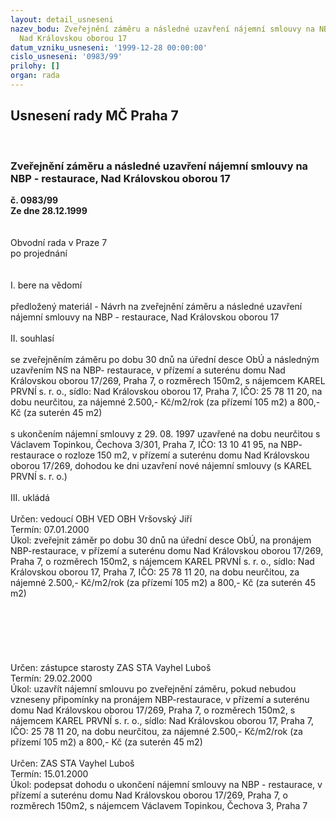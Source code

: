 ```yaml
---
layout: detail_usneseni
nazev_bodu: Zveřejnění záměru a následné uzavření nájemní smlouvy na NBP - restaurace,
  Nad Královskou oborou 17
datum_vzniku_usneseni: '1999-12-28 00:00:00'
cislo_usneseni: '0983/99'
prilohy: []
organ: rada
---
```

<div id="ucUsn_pList" class="usn">
	<span><h2>Usnesení rady MČ Praha 7 </h2>
<br></span><div class="standBody">
<span><h3>Zveřejnění záměru a následné uzavření nájemní smlouvy na NBP - restaurace, Nad Královskou oborou 17</h3></span><div class="center">
		<strong>č. 0983/99</strong><br>
	</div>
<div class="center">
		<strong>Ze dne 28.12.1999</strong><br><br>
	</div>
<br>Obvodní rada v Praze 7<br>po projednání<br><br><br>I.	bere na vědomí<br><br> předložený materiál - Návrh na zveřejnění záměru a následné uzavření nájemní smlouvy na NBP - restaurace, Nad Královskou oborou 17<br><br>II.	souhlasí <br><br>se zveřejněním záměru po dobu 30 dnů na úřední desce ObÚ a následným uzavřením NS na NBP- restaurace, v přízemí a suterénu domu Nad Královskou oborou 17/269, Praha 7, o rozměrech 150m2, s nájemcem KAREL PRVNÍ s. r. o., sídlo: Nad Královskou oborou 17, Praha 7, IČO: 25 78 11 20, na dobu neurčitou, za nájemné 2.500,- Kč/m2/rok (za přízemí 105 m2) a 800,- Kč (za suterén 45 m2)<br><br>s ukončením nájemní smlouvy z 29. 08. 1997 uzavřené na dobu neurčitou s Václavem Topinkou, Čechova 3/301, Praha 7, IČO: 13 10 41 95, na NBP- restaurace o rozloze 150 m2, v přízemí a suterénu domu Nad Královskou oborou 17/269, dohodou ke dni uzavření nové nájemní smlouvy (s KAREL PRVNÍ s. r. o.)  <br><br>III.	ukládá <br><br> Určen:	vedoucí OBH	VED OBH Vršovský Jiří<br>Termín: 07.01.2000<br>Úkol:	zveřejnit záměr po dobu 30 dnů  na úřední desce ObÚ, na pronájem NBP-restaurace, v přízemí a suterénu domu Nad Královskou oborou 17/269, Praha 7, o rozměrech 150m2, s nájemcem KAREL PRVNÍ s. r. o., sídlo: Nad Královskou oborou 17, Praha 7, IČO: 25 78 11 20, na dobu neurčitou, za nájemné 2.500,- Kč/m2/rok (za přízemí 105 m2) a 800,- Kč (za suterén 45 m2) <br> <br><br><br><br><br><br> Určen:	zástupce starosty	ZAS STA Vayhel Luboš<br>Termín: 29.02.2000<br>Úkol:	uzavřít nájemní smlouvu po zveřejnění záměru, pokud nebudou vzneseny připomínky na pronájem NBP-restaurace, v přízemí a suterénu domu Nad Královskou oborou 17/269, Praha 7, o rozměrech 150m2, s nájemcem KAREL PRVNÍ s. r. o., sídlo: Nad Královskou oborou 17, Praha 7, IČO: 25 78 11 20, na dobu neurčitou, za nájemné 2.500,- Kč/m2/rok (za přízemí 105 m2) a 800,- Kč (za suterén 45 m2)<br> <br> Určen:	     	ZAS STA Vayhel Luboš<br>Termín: 15.01.2000<br>Úkol:	podepsat dohodu o ukončení nájemní smlouvy na NBP - restaurace, v přízemí a suterénu domu Nad Královskou oborou 17/269, Praha 7, o rozměrech 150m2, s nájemcem Václavem Topinkou, Čechova 3, Praha 7<br>
</div>
</div>